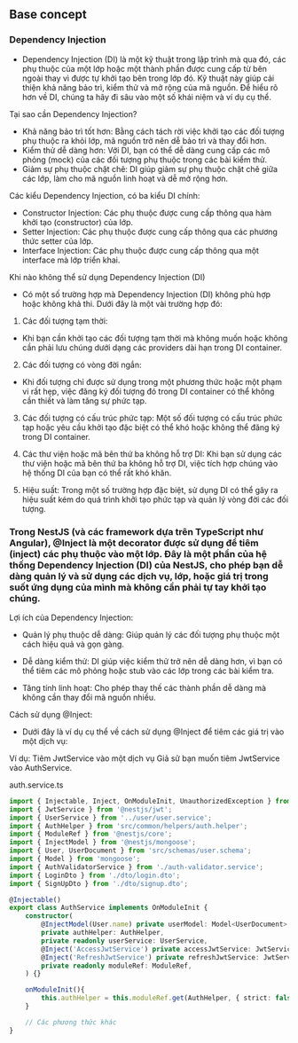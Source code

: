 ## Base concept
### Dependency Injection
- Dependency Injection (DI) là một kỹ thuật trong lập trình mà qua đó, các phụ thuộc của một lớp hoặc một thành phần được cung cấp từ bên ngoài thay vì được tự khởi tạo bên trong lớp đó. Kỹ thuật này giúp cải thiện khả năng bảo trì, kiểm thử và mở rộng của mã nguồn. Để hiểu rõ hơn về DI, chúng ta hãy đi sâu vào một số khái niệm và ví dụ cụ thể.

Tại sao cần Dependency Injection?
- Khả năng bảo trì tốt hơn: Bằng cách tách rời việc khởi tạo các đối tượng phụ thuộc ra khỏi lớp, mã nguồn trở nên dễ bảo trì và thay đổi hơn.
- Kiểm thử dễ dàng hơn: Với DI, bạn có thể dễ dàng cung cấp các mô phỏng (mock) của các đối tượng phụ thuộc trong các bài kiểm thử.
- Giảm sự phụ thuộc chặt chẽ: DI giúp giảm sự phụ thuộc chặt chẽ giữa các lớp, làm cho mã nguồn linh hoạt và dễ mở rộng hơn.

Các kiểu Dependency Injection, có ba kiểu DI chính:
- Constructor Injection: Các phụ thuộc được cung cấp thông qua hàm khởi tạo (constructor) của lớp.
- Setter Injection: Các phụ thuộc được cung cấp thông qua các phương thức setter của lớp.
- Interface Injection: Các phụ thuộc được cung cấp thông qua một interface mà lớp triển khai.

Khi nào không thể sử dụng Dependency Injection (DI)
- Có một số trường hợp mà Dependency Injection (DI) không phù hợp hoặc không khả thi. Dưới đây là một vài trường hợp đó:
1. Các đối tượng tạm thời:
- Khi bạn cần khởi tạo các đối tượng tạm thời mà không muốn hoặc không cần phải lưu chúng dưới dạng các providers dài hạn trong DI container.

2. Các đối tượng có vòng đời ngắn:
- Khi đối tượng chỉ được sử dụng trong một phương thức hoặc một phạm vi rất hẹp, việc đăng ký đối tượng đó trong DI container có thể không cần thiết và làm tăng sự phức tạp.

3. Các đối tượng có cấu trúc phức tạp:
Một số đối tượng có cấu trúc phức tạp hoặc yêu cầu khởi tạo đặc biệt có thể khó hoặc không thể đăng ký trong DI container.

4. Các thư viện hoặc mã bên thứ ba không hỗ trợ DI:
Khi bạn sử dụng các thư viện hoặc mã bên thứ ba không hỗ trợ DI, việc tích hợp chúng vào hệ thống DI của bạn có thể rất khó khăn.

5. Hiệu suất:
Trong một số trường hợp đặc biệt, sử dụng DI có thể gây ra hiệu suất kém do quá trình khởi tạo phức tạp và quản lý vòng đời các đối tượng.



### Trong NestJS (và các framework dựa trên TypeScript như Angular), @Inject là một decorator được sử dụng để tiêm (inject) các phụ thuộc vào một lớp. Đây là một phần của hệ thống Dependency Injection (DI) của NestJS, cho phép bạn dễ dàng quản lý và sử dụng các dịch vụ, lớp, hoặc giá trị trong suốt ứng dụng của mình mà không cần phải tự tay khởi tạo chúng.

Lợi ích của Dependency Injection:
- Quản lý phụ thuộc dễ dàng: Giúp quản lý các đối tượng phụ thuộc một cách hiệu quả và gọn gàng.
- Dễ dàng kiểm thử: DI giúp việc kiểm thử trở nên dễ dàng hơn, vì bạn có thể tiêm các mô phỏng hoặc stub vào các lớp trong các bài kiểm tra.

- Tăng tính linh hoạt: Cho phép thay thế các thành phần dễ dàng mà không cần thay đổi mã nguồn nhiều.

Cách sử dụng @Inject:
- Dưới đây là ví dụ cụ thể về cách sử dụng @Inject để tiêm các giá trị vào một dịch vụ:

Ví dụ: Tiêm JwtService vào một dịch vụ
Giả sử bạn muốn tiêm JwtService vào AuthService.

auth.service.ts

```typescript
import { Injectable, Inject, OnModuleInit, UnauthorizedException } from '@nestjs/common';
import { JwtService } from '@nestjs/jwt';
import { UserService } from '../user/user.service';
import { AuthHelper } from 'src/common/helpers/auth.helper';
import { ModuleRef } from '@nestjs/core';
import { InjectModel } from '@nestjs/mongoose';
import { User, UserDocument } from 'src/schemas/user.schema';
import { Model } from 'mongoose';
import { AuthValidatorService } from './auth-validator.service';
import { LoginDto } from './dto/login.dto';
import { SignUpDto } from './dto/signup.dto';

@Injectable()
export class AuthService implements OnModuleInit {
    constructor(
        @InjectModel(User.name) private userModel: Model<UserDocument>,
        private authHelper: AuthHelper,
        private readonly userService: UserService,
        @Inject('AccessJwtService') private accessJwtService: JwtService, // Tiêm AccessJwtService
        @Inject('RefreshJwtService') private refreshJwtService: JwtService, // Tiêm RefreshJwtService
        private readonly moduleRef: ModuleRef,
    ) {}

    onModuleInit(){
        this.authHelper = this.moduleRef.get(AuthHelper, { strict: false });
    }

    // Các phương thức khác
}
```